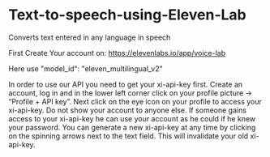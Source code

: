 # Text-to-speech-using-Eleven-Lab
Converts text entered in any language in speech

First Create Your account on: https://elevenlabs.io/app/voice-lab

Here use "model_id": "eleven_multilingual_v2" 

In order to use our API you need to get your xi-api-key first. Create an account, log in and in the lower left corner click on your profile picture -> “Profile + API key”.
Next click on the eye icon on your profile to access your xi-api-key. Do not show your account to anyone else. If someone gains access to your xi-api-key he can use your account as he could if he knew your password.
You can generate a new xi-api-key at any time by clicking on the spinning arrows next to the text field. This will invalidate your old xi-api-key.
